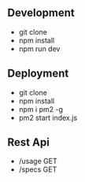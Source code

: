 ## Development
- git clone
- npm install
- npm run dev


## Deployment
- git clone
- npm install
- npm i pm2 -g
- pm2 start index.js


## Rest Api
- /usage GET
- /specs GET